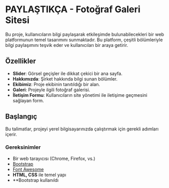 # PAYLAŞTIKÇA - Fotoğraf Galeri Sitesi

Bu proje, kullanıcıların bilgi paylaşarak etkileşimde bulunabilecekleri bir web platformunun temel tasarımını sunmaktadır. Bu platform, çeşitli bölümleriyle bilgi paylaşımını teşvik eder ve kullanıcıları bir araya getirir.

## Özellikler

- **Slider**: Görsel geçişler ile dikkat çekici bir ana sayfa.
- **Hakkımızda**: Şirket hakkında bilgi sunan bölümler.
- **Ekibimiz**: Proje ekibinin tanıtıldığı bir alan.
- **Galeri**: Projeyle ilgili fotoğraf galerisi.
- **İletişim Formu**: Kullanıcıların site yönetimi ile iletişime geçmesini sağlayan form.

## Başlangıç

Bu talimatlar, projeyi yerel bilgisayarınızda çalıştırmak için gerekli adımları içerir.

### Gereksinimler

- Bir web tarayıcısı (Chrome, Firefox, vs.)
- [Bootstrap](https://getbootstrap.com/)
- [Font Awesome](https://fontawesome.com/)
- **HTML, CSS** ile temel yapı
- **Bootstrap kullanıldı
